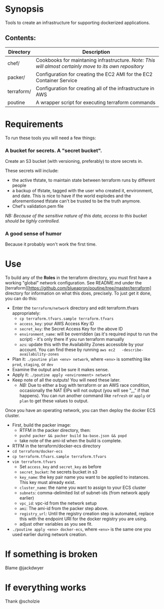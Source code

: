 # Synopsis
Tools to create an infrastructure for supporting dockerized applications.

## Contents:
| Directory | Description | 
|   -- |   -- |
| chef/ | Cookbooks for maintaning infrastructure. _Note: This will almost certainly move to its own repository_ |
| packer/ | Configuration for creating the EC2 AMI for the EC2 Container Service |
| terraform/ | Configuration for creating all of the infrastructure in AWS |
| poutine | A wrapper script for executing terraform commands | 

# Requirements
To run these tools you will need a few things:
### A bucket for secrets. A "secret bucket".
Create an S3 bucket (with versioning, preferably) to store secrets in. 

These secrets will include: 
- the active tfstate, to maintain state between terraform runs by different people
- a backup of tfstate, tagged with the user who created it, environment, and
  date. This is nice to have if the world explodes and the aforementioned tfstate can't
  be trusted to be the truth anymore.
- Chef's validation.pem file

*NB: Because of the sensitive nature of this data, access to this bucket should be
tighly controlled.* 

### A good sense of humor
Because it probably won't work the first time.

# Use
To build any of the **Roles** in the terraform directory, you must first have a
working "global" network configuration. See README.md under the
[terraform][https://github.com/blueapron/poutine/tree/master/terraform]
directory for information on what this does, precisely. To just get it done,
you can do this:
- Enter the `terraform/network` directory and edit terraform.tfvars
  appropriately:
  - `cp terraform.tfvars.sample terraform.tfvars`
  - `access_key`: your AWS Access Key ID
  - `secret_key`: the Secret Access Key for the above ID
  - `environment_name`: will be overridden (as it's required input to run the
    script) - it's only there if you run terraform manually
  - `azs`: update this with the Availability Zones accessible by your account.
    You can find these by running `aws ec2   -describe-availability-zones`
- Plan it: `./poutine plan <env> network`, where `<env>` is something like
  `prod`, `staging`, or `dev`
- Examine the output and be sure it makes sense.
- Apply it: `./poutine apply <environment> network`
- Keep note of all the outputs! You will need these later.
  - *NB:* Due to either a bug with terraform or an AWS race condition,
   occasionally the NAT EIPs will not output (you will see ",,," if that happens).
   You can run another command like `refresh` or `apply` or `plan` to get these
   values to output.

Once you have an operating network, you can then deploy the docker ECS cluster.
- First, build the packer image:
  - RTFM in the packer directory, then:
  - `pushd packer && packer build ba-base.json && popd`
  - take note of the ami-id when the build is complete.
- RTFM in the terraform/docker-ecs directory
- `cd terraform/docker-ecs`
- `cp terraform.tfvars.sample terraform.tfvars`
- `vim terraform.tfvars`
  - Set `access_key` and `secret_key` as before
  - `secret_bucket`: he secrets bucket in s3
  - `key_name`: the key pair name you want to be applied to instances. This key
   must already exist.
  - `cluster_name`: the name you want to assign to your ECS cluster
  - `subnets`: comma-delimited list of subnet-ids (from network apply earlier)
  - `vpc_id`: vpc-id from the network setup
  - `ami`: The ami-id from the packer step above.
  - `registry_url`: Until the registry creation step is automated, replace this
   with the endpoint URI for the docker registry you are using.
  - adjust other variables as you see fit.
- `./poutine apply <env> docker-ecs`, where `<env>` is the same one you used
  earlier during network creation.

# If something is broken
Blame @jackdwyer

# If everything works
Thank @scholzie
